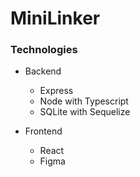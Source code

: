 # MiniLinker

### Technologies

- Backend

  - Express
  - Node with Typescript
  - SQLite with Sequelize

- Frontend

  - React
  - Figma
